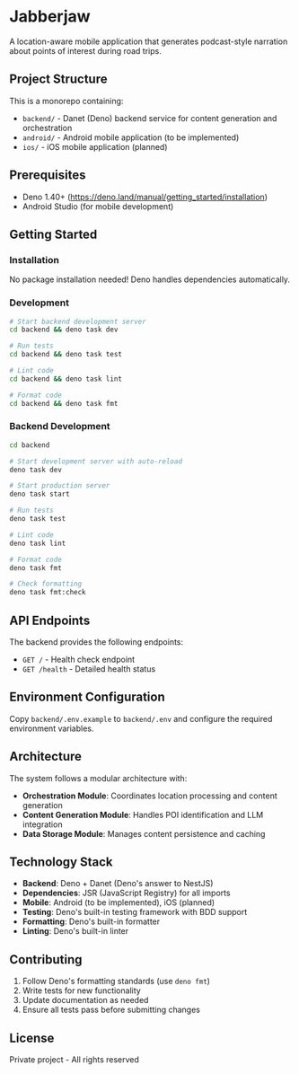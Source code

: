 # Jabberjaw

A location-aware mobile application that generates podcast-style narration about points of interest during road trips.

## Project Structure

This is a monorepo containing:

- `backend/` - Danet (Deno) backend service for content generation and orchestration
- `android/` - Android mobile application (to be implemented)
- `ios/` - iOS mobile application (planned)

## Prerequisites

- Deno 1.40+ (https://deno.land/manual/getting_started/installation)
- Android Studio (for mobile development)

## Getting Started

### Installation

No package installation needed! Deno handles dependencies automatically.

### Development

```bash
# Start backend development server
cd backend && deno task dev

# Run tests
cd backend && deno task test

# Lint code
cd backend && deno task lint

# Format code
cd backend && deno task fmt
```

### Backend Development

```bash
cd backend

# Start development server with auto-reload
deno task dev

# Start production server
deno task start

# Run tests
deno task test

# Lint code
deno task lint

# Format code
deno task fmt

# Check formatting
deno task fmt:check
```

## API Endpoints

The backend provides the following endpoints:

- `GET /` - Health check endpoint
- `GET /health` - Detailed health status

## Environment Configuration

Copy `backend/.env.example` to `backend/.env` and configure the required environment variables.

## Architecture

The system follows a modular architecture with:

- **Orchestration Module**: Coordinates location processing and content generation
- **Content Generation Module**: Handles POI identification and LLM integration
- **Data Storage Module**: Manages content persistence and caching

## Technology Stack

- **Backend**: Deno + Danet (Deno's answer to NestJS)
- **Dependencies**: JSR (JavaScript Registry) for all imports
- **Mobile**: Android (to be implemented), iOS (planned)
- **Testing**: Deno's built-in testing framework with BDD support
- **Formatting**: Deno's built-in formatter
- **Linting**: Deno's built-in linter

## Contributing

1. Follow Deno's formatting standards (use `deno fmt`)
2. Write tests for new functionality
3. Update documentation as needed
4. Ensure all tests pass before submitting changes

## License

Private project - All rights reserved
